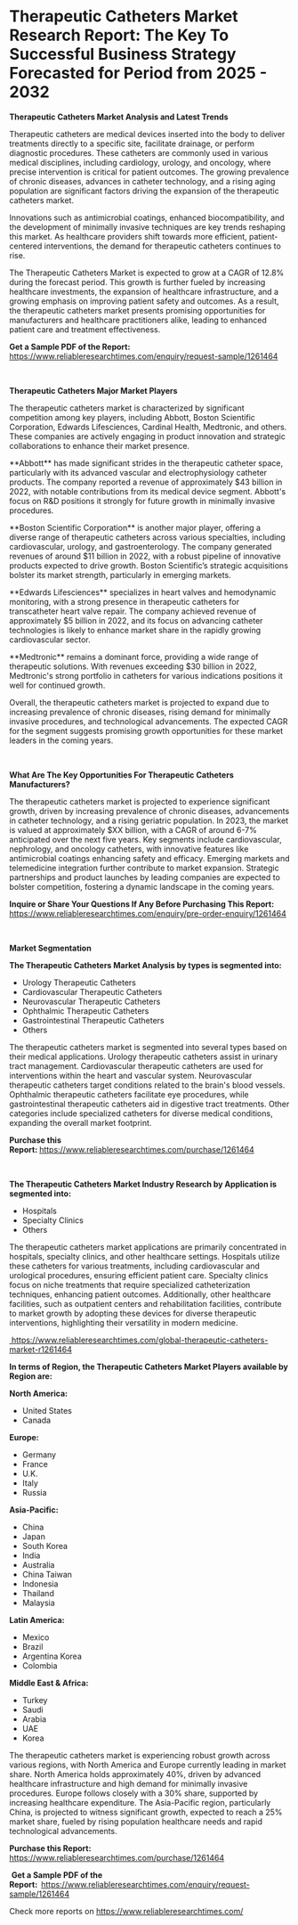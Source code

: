 <p><h1>Therapeutic Catheters Market Research Report: The Key To Successful Business Strategy Forecasted for Period from 2025 - 2032</h1></p><p><strong>Therapeutic Catheters Market Analysis and Latest Trends</strong></p>
<p><p>Therapeutic catheters are medical devices inserted into the body to deliver treatments directly to a specific site, facilitate drainage, or perform diagnostic procedures. These catheters are commonly used in various medical disciplines, including cardiology, urology, and oncology, where precise intervention is critical for patient outcomes. The growing prevalence of chronic diseases, advances in catheter technology, and a rising aging population are significant factors driving the expansion of the therapeutic catheters market. </p><p>Innovations such as antimicrobial coatings, enhanced biocompatibility, and the development of minimally invasive techniques are key trends reshaping this market. As healthcare providers shift towards more efficient, patient-centered interventions, the demand for therapeutic catheters continues to rise. </p><p>The Therapeutic Catheters Market is expected to grow at a CAGR of 12.8% during the forecast period. This growth is further fueled by increasing healthcare investments, the expansion of healthcare infrastructure, and a growing emphasis on improving patient safety and outcomes. As a result, the therapeutic catheters market presents promising opportunities for manufacturers and healthcare practitioners alike, leading to enhanced patient care and treatment effectiveness.</p></p>
<p><strong>Get a Sample PDF of the Report:&nbsp;</strong> <a href="https://www.reliableresearchtimes.com/enquiry/request-sample/1261464?utm_campaign=3196&utm_medium=2&utm_source=Github&utm_content=ia&utm_term=04032025&utm_id=therapeutic-catheters">https://www.reliableresearchtimes.com/enquiry/request-sample/1261464</a></p>
<p>&nbsp;</p>
<p><strong>Therapeutic Catheters Major Market Players</strong></p>
<p><p>The therapeutic catheters market is characterized by significant competition among key players, including Abbott, Boston Scientific Corporation, Edwards Lifesciences, Cardinal Health, Medtronic, and others. These companies are actively engaging in product innovation and strategic collaborations to enhance their market presence.</p><p>**Abbott** has made significant strides in the therapeutic catheter space, particularly with its advanced vascular and electrophysiology catheter products. The company reported a revenue of approximately $43 billion in 2022, with notable contributions from its medical device segment. Abbott's focus on R&D positions it strongly for future growth in minimally invasive procedures.</p><p>**Boston Scientific Corporation** is another major player, offering a diverse range of therapeutic catheters across various specialties, including cardiovascular, urology, and gastroenterology. The company generated revenues of around $11 billion in 2022, with a robust pipeline of innovative products expected to drive growth. Boston Scientific’s strategic acquisitions bolster its market strength, particularly in emerging markets.</p><p>**Edwards Lifesciences** specializes in heart valves and hemodynamic monitoring, with a strong presence in therapeutic catheters for transcatheter heart valve repair. The company achieved revenue of approximately $5 billion in 2022, and its focus on advancing catheter technologies is likely to enhance market share in the rapidly growing cardiovascular sector.</p><p>**Medtronic** remains a dominant force, providing a wide range of therapeutic solutions. With revenues exceeding $30 billion in 2022, Medtronic's strong portfolio in catheters for various indications positions it well for continued growth.</p><p>Overall, the therapeutic catheters market is projected to expand due to increasing prevalence of chronic diseases, rising demand for minimally invasive procedures, and technological advancements. The expected CAGR for the segment suggests promising growth opportunities for these market leaders in the coming years.</p></p>
<p>&nbsp;</p>
<p><strong>What Are The Key Opportunities For Therapeutic Catheters Manufacturers?</strong></p>
<p><p>The therapeutic catheters market is projected to experience significant growth, driven by increasing prevalence of chronic diseases, advancements in catheter technology, and a rising geriatric population. In 2023, the market is valued at approximately $XX billion, with a CAGR of around 6-7% anticipated over the next five years. Key segments include cardiovascular, nephrology, and oncology catheters, with innovative features like antimicrobial coatings enhancing safety and efficacy. Emerging markets and telemedicine integration further contribute to market expansion. Strategic partnerships and product launches by leading companies are expected to bolster competition, fostering a dynamic landscape in the coming years.</p></p>
<p><strong>Inquire or Share Your Questions If Any Before Purchasing This Report:</strong> <a href="https://www.reliableresearchtimes.com/enquiry/pre-order-enquiry/1261464?utm_campaign=3196&utm_medium=2&utm_source=Github&utm_content=ia&utm_term=04032025&utm_id=therapeutic-catheters">https://www.reliableresearchtimes.com/enquiry/pre-order-enquiry/1261464</a></p>
<p>&nbsp;</p>
<p><strong>Market Segmentation</strong></p>
<p><strong>The Therapeutic Catheters Market Analysis by types is segmented into:</strong></p>
<p><ul><li>Urology Therapeutic Catheters</li><li>Cardiovascular Therapeutic Catheters</li><li>Neurovascular Therapeutic Catheters</li><li>Ophthalmic Therapeutic Catheters</li><li>Gastrointestinal Therapeutic Catheters</li><li>Others</li></ul></p>
<p><p>The therapeutic catheters market is segmented into several types based on their medical applications. Urology therapeutic catheters assist in urinary tract management. Cardiovascular therapeutic catheters are used for interventions within the heart and vascular system. Neurovascular therapeutic catheters target conditions related to the brain's blood vessels. Ophthalmic therapeutic catheters facilitate eye procedures, while gastrointestinal therapeutic catheters aid in digestive tract treatments. Other categories include specialized catheters for diverse medical conditions, expanding the overall market footprint.</p></p>
<p><strong>Purchase this Report:&nbsp;</strong><a href="https://www.reliableresearchtimes.com/purchase/1261464?utm_campaign=3196&utm_medium=2&utm_source=Github&utm_content=ia&utm_term=04032025&utm_id=therapeutic-catheters">https://www.reliableresearchtimes.com/purchase/1261464</a></p>
<p>&nbsp;</p>
<p><strong>The Therapeutic Catheters Market Industry Research by Application is segmented into:</strong></p>
<p><ul><li>Hospitals</li><li>Specialty Clinics</li><li>Others</li></ul></p>
<p><p>The therapeutic catheters market applications are primarily concentrated in hospitals, specialty clinics, and other healthcare settings. Hospitals utilize these catheters for various treatments, including cardiovascular and urological procedures, ensuring efficient patient care. Specialty clinics focus on niche treatments that require specialized catheterization techniques, enhancing patient outcomes. Additionally, other healthcare facilities, such as outpatient centers and rehabilitation facilities, contribute to market growth by adopting these devices for diverse therapeutic interventions, highlighting their versatility in modern medicine.</p></p>
<p><a href="https://www.reliableresearchtimes.com/global-therapeutic-catheters-market-r1261464?utm_campaign=3196&utm_medium=2&utm_source=Github&utm_content=ia&utm_term=04032025&utm_id=therapeutic-catheters">&nbsp;https://www.reliableresearchtimes.com/global-therapeutic-catheters-market-r1261464</a></p>
<p><strong>In terms of Region, the Therapeutic Catheters Market Players available by Region are:</strong></p>
<p>
    <p> <strong> North America: </strong>
        <ul>
            <li>United States</li>
            <li>Canada</li>
        </ul>
        </p> 
    <p> <strong> Europe: </strong>
        <ul>
            <li>Germany</li>
            <li>France</li>
            <li>U.K.</li>
            <li>Italy</li>
            <li>Russia</li>
        </ul>
        </p> 
    <p> <strong> Asia-Pacific: </strong>
        <ul>
            <li>China</li>
            <li>Japan</li>
            <li>South Korea</li>
            <li>India</li>
            <li>Australia</li>
            <li>China Taiwan</li>
            <li>Indonesia</li>
            <li>Thailand</li>
            <li>Malaysia</li>
        </ul>
        </p> 
    <p> <strong> Latin America: </strong>
        <ul>
            <li>Mexico</li>
            <li>Brazil</li>
            <li>Argentina Korea</li>
            <li>Colombia</li>
        </ul>
        </p> 
    <p> <strong> Middle East & Africa: </strong>
        <ul>
            <li>Turkey</li>
            <li>Saudi</li>
            <li>Arabia</li>
            <li>UAE</li>
            <li>Korea</li>
        </ul>
    </p>
    </p>
<p><p>The therapeutic catheters market is experiencing robust growth across various regions, with North America and Europe currently leading in market share. North America holds approximately 40%, driven by advanced healthcare infrastructure and high demand for minimally invasive procedures. Europe follows closely with a 30% share, supported by increasing healthcare expenditure. The Asia-Pacific region, particularly China, is projected to witness significant growth, expected to reach a 25% market share, fueled by rising population healthcare needs and rapid technological advancements.</p></p>
<p><strong>Purchase this Report: </strong><a href="https://www.reliableresearchtimes.com/purchase/1261464?utm_campaign=3196&utm_medium=2&utm_source=Github&utm_content=ia&utm_term=04032025&utm_id=therapeutic-catheters">https://www.reliableresearchtimes.com/purchase/1261464</a></p>
<p>&nbsp;<strong>Get a Sample PDF of the Report:&nbsp;&nbsp;</strong><a href="https://www.reliableresearchtimes.com/enquiry/request-sample/1261464?utm_campaign=3196&utm_medium=2&utm_source=Github&utm_content=ia&utm_term=04032025&utm_id=therapeutic-catheters">https://www.reliableresearchtimes.com/enquiry/request-sample/1261464</a></p>
<p><strong></strong></p>
<p>Check more reports on <a href="https://www.reliableresearchtimes.com/?utm_campaign=3196&utm_medium=2&utm_source=Github&utm_content=ia&utm_term=04032025&utm_id=therapeutic-catheters">https://www.reliableresearchtimes.com/</a></p>